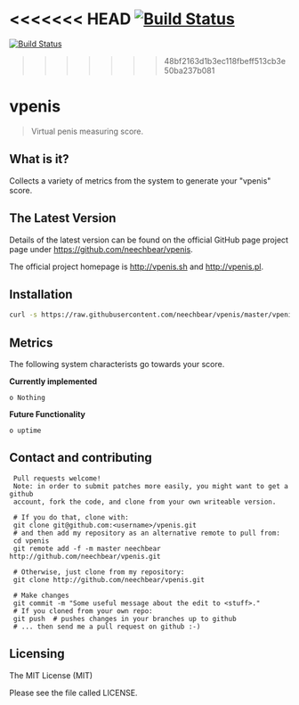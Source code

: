 <<<<<<< HEAD
[![Build Status](https://api.travis-ci.org/neechbear/vpenis.svg?branch=master)](https://travis-ci.org/neechbear/vpenis)
=======
[![Build Status](https://api.travis-ci.org/bob-smith/vpenis.svg)](https://travis-ci.org/bob-smith/vpenis)
>>>>>>> 48bf2163d1b3ec118fbeff513cb3e50ba237b081

# vpenis

> Virtual penis measuring score.


## What is it?

  Collects a variety of metrics from the system to generate your "vpenis" score. 
 

## The Latest Version


  Details of the latest version can be found on the official GitHub page
  project page under https://github.com/neechbear/vpenis.

  The official project homepage is http://vpenis.sh and http://vpenis.pl.

 
## Installation


   ```bash
   curl -s https://raw.githubusercontent.com/neechbear/vpenis/master/vpenis.pl | sudo perl
  ```
  

## Metrics

The following system characterists go towards your score.
 
  
**Currently implemented**
  
    o Nothing
  
**Future Functionality**
  
    o uptime
    
  

  
## Contact and contributing


     Pull requests welcome!
     Note: in order to submit patches more easily, you might want to get a github
     account, fork the code, and clone from your own writeable version.

     # If you do that, clone with:
     git clone git@github.com:<username>/vpenis.git
     # and then add my repository as an alternative remote to pull from:
     cd vpenis
     git remote add -f -m master neechbear http://github.com/neechbear/vpenis.git

     # Otherwise, just clone from my repository:
     git clone http://github.com/neechbear/vpenis.git
     
     # Make changes
     git commit -m "Some useful message about the edit to <stuff>."
     # If you cloned from your own repo:
     git push  # pushes changes in your branches up to github
     # ... then send me a pull request on github :-)
     
     

## Licensing

The MIT License (MIT)

Please see the file called LICENSE.
